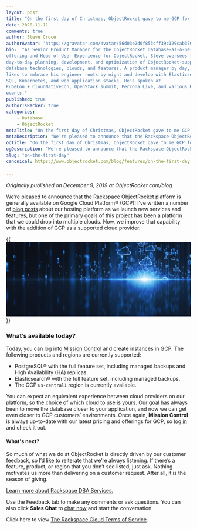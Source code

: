```yaml
---
layout: post
title: "On the first day of Christmas, ObjectRocket gave to me GCP for my DBaaS "
date: 2020-11-11
comments: true
author: Steve Croce
authorAvatar: 'https://gravatar.com/avatar/56d03e2d0f853cff39c129cab3761d49'
bio:  "As Senior Product Manager for the ObjectRocket Database-as-a-Service
offering and Head of User Experience for ObjectRocket, Steve oversees the
day-to-day planning, development, and optimization of ObjectRocket-supported
database technologies, clouds, and features. A product manager by day, he still
likes to embrace his engineer roots by night and develop with Elasticsearch,
SQL, Kubernetes, and web application stacks. He's spoken at
KubeCon + CloudNativeCon, OpenStack summit, Percona Live, and various Rackspace
events."
published: true
authorIsRacker: true
categories:
    - Database
    - ObjectRocket
metaTitle: "On the first day of Christmas, ObjectRocket gave to me GCP for my DBaaS"
metaDescription: "We’re pleased to announce that the Rackspace ObjectRocket platform is generally available on Google Cloud Platform (GCP)!"
ogTitle: "On the first day of Christmas, ObjectRocket gave to me GCP for my DBaaS"
ogDescription: "We’re pleased to announce that the Rackspace ObjectRocket platform is generally available on Google Cloud Platform (GCP)!"
slug: "on-the-first-day"
canonical: https://www.objectrocket.com/blog/features/on-the-first-day-of-christmas-objectrocket-gave-to-me-gcp-for-my-dbaas/

---
```


*Originally published on December 9, 2019 at ObjectRocket.com/blog*

We’re pleased to announce that the Rackspace ObjectRocket platform is generally available on Google Cloud Platform&reg; (GCP)!
I’ve written a number of [blog posts](https://docs.rackspace.com/blog/authors/steve-croce/) about our hosting platform as we
launch new services and features, but one of the primary goals of this project has been a platform that we could drop into
multiple clouds. Now, we improve that capability with the addition of GCP as a supported cloud provider.

<!--more-->

{{<img src="picture1.jpg" title="" alt="">}}

### What’s available today?

Today, you can log into [Mission Control](https://auth.objectrocket.cloud/login?state=g6Fo2SB5VURYVUxLdWxRclNiVXA4V09QUUNYYlVRUGpUb3VWNKN0aWTZIFhZWms2VkZoSDhodFNWdXBvNlkwLWgzQUo2a0puYjh2o2NpZNkgVFpENzVQcm55b1pBSUNtSjNSYjJHMEw4VkM0bzBib2M&client=TZD75PrnyoZAICmJ3Rb2G0L8VC4o0boc&protocol=oauth2&response_type=token%20id_token&nonce=368fc1db-1f4f-46f4-904a-f7a47f1a85b8&scope=openid%20email%20name&redirect_uri=https%3A%2F%2Fapp.objectrocket.cloud%2Fsession-callback&audience=https%3A%2F%2Fapi.objectrocket.cloud&_ga=2.181638115.579553409.1604936705-1358969005.1602515327&__hsfp=3796701661&__hstc=227540674.6c2da1a33c3f4e98dc8ac794308ed907.1602515328573.1605034991934.1605037280860.109&__hssc=227540674.1.1605037280860) and create instances in GCP. The following products and regions are currently supported: 

+ PostgreSQL&reg; with the full feature set, including managed backups and High Availability (HA) replicas.
+ Elasticsearch&reg; with the full feature set, including managed backups.
+ The GCP `us-central1` region is currently available.

You can expect an equivalent experience between cloud providers on our platform, so the choice of which cloud to use is yours.
Our goal has always been to move the database closer to your application, and now we can get even closer to GCP customers’
environments. Once again, **Mission Control** is always up-to-date with our latest pricing and offerings for GCP, so
[log in](https://auth.objectrocket.cloud/login?state=g6Fo2SB0cm11RFFMejFHWERtWlVmUlFGM2hKY1E4QmZCdHVUMqN0aWTZIFNXVFFOOEprUVliLVJaTXhKektZSWs2YkZJQmp4UHhho2NpZNkgVFpENzVQcm55b1pBSUNtSjNSYjJHMEw4VkM0bzBib2M&client=TZD75PrnyoZAICmJ3Rb2G0L8VC4o0boc&protocol=oauth2&response_type=token%20id_token&nonce=6be576d3-ae60-424e-9976-d7a09ac9b39d&scope=openid%20email%20name&redirect_uri=https%3A%2F%2Fapp.objectrocket.cloud%2Fsession-callback&audience=https%3A%2F%2Fapi.objectrocket.cloud&_ga=2.191167598.579553409.1604936705-1358969005.1602515327&__hsfp=3796701661&__hstc=227540674.6c2da1a33c3f4e98dc8ac794308ed907.1602515328573.1605037280860.1605045874937.110&__hssc=227540674.1.1605045874937) and check it out.

#### What's next?

So much of what we do at ObjectRocket is directly driven by our customer feedback, so I’d like to reiterate that we’re always listening.
If there’s a feature, product, or region that you don’t see listed, just ask. Nothing motivates us more than delivering on a customer
request. After all, it is the season of giving.

<a class="cta teal" id="cta" href="https://www.rackspace.com/data/dba-services">Learn more about Rackspace DBA Services.</a>

Use the Feedback tab to make any comments or ask questions. You can also click
**Sales Chat** to [chat now](https://www.rackspace.com/) and start the conversation.

Click here to view [The Rackspace Cloud Terms of Service](https://www.rackspace.com/cloud/legal/).
